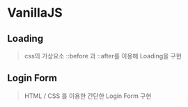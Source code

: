 # VanillaJS

## Loading

> css의 가상요소 ::before 과 ::after를 이용해 Loading을 구현

## Login Form

> HTML / CSS 를 이용한 간단한 Login Form 구현
